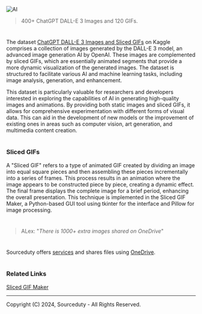 ![AI](https://github.com/sourceduty/Extra_ChatGPT_Images/assets/123030236/a8f4f10a-94c5-4b20-b7c9-c5cf5221d3a2)

> 400+ ChatGPT DALL-E 3 Images and 120 GIFs.

#

The dataset [ChatGPT DALL-E 3 Images and Sliced GIFs](https://www.kaggle.com/datasets/sourceduty/chatgpt-dall-e-3-images-and-sliced-gifs) on Kaggle comprises a collection of images generated by the DALL-E 3 model, an advanced image generation AI by OpenAI. These images are complemented by sliced GIFs, which are essentially animated segments that provide a more dynamic visualization of the generated images. The dataset is structured to facilitate various AI and machine learning tasks, including image analysis, generation, and enhancement.

This dataset is particularly valuable for researchers and developers interested in exploring the capabilities of AI in generating high-quality images and animations. By providing both static images and sliced GIFs, it allows for comprehensive experimentation with different forms of visual data. This can aid in the development of new models or the improvement of existing ones in areas such as computer vision, art generation, and multimedia content creation.

#
### Sliced GIFs

A "Sliced GIF" refers to a type of animated GIF created by dividing an image into equal square pieces and then assembling these pieces incrementally into a series of frames. This process results in an animation where the image appears to be constructed piece by piece, creating a dynamic effect. The final frame displays the complete image for a brief period, enhancing the overall presentation. This technique is implemented in the Sliced GIF Maker, a Python-based GUI tool using tkinter for the interface and Pillow for image processing.

#

> ALex: "*There is 1000+ extra images shared on OneDrive*"

#

Sourceduty offers <a href="https://github.com/sourceduty/Sourceduty_Services">services</a> and shares files using <a href="https://1drv.ms/u/s!AumZxqj6wFkfhxSi1JbL7tJmhDCR?e=Rp0Jnr">OneDrive</a>.

#
### Related Links

[Sliced GIF Maker](https://github.com/sourceduty/Sliced_GIF_Maker)

***
Copyright (C) 2024, Sourceduty - All Rights Reserved.
